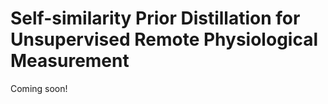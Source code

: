# Self-similarity Prior Distillation for Unsupervised Remote Physiological Measurement

Coming soon!